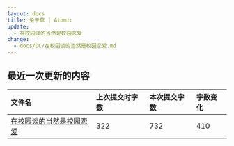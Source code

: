 ```yaml
---
layout: docs
title: 兔子草 | Atomic
update: 
  - 在校园谈的当然是校园恋爱
change:
  - docs/DC/在校园谈的当然是校园恋爱.md
---
```


## 最近一次更新的内容

|文件名|上次提交时字数|本次提交字数|字数变化|
|:-|:-|:-|:-|
|[在校园谈的当然是校园恋爱](DC/在校园谈的当然是校园恋爱.md)|322|732|410|
